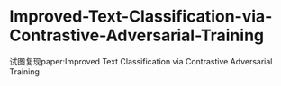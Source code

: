 # Improved-Text-Classification-via-Contrastive-Adversarial-Training
试图复现paper:Improved Text Classification via Contrastive Adversarial Training
